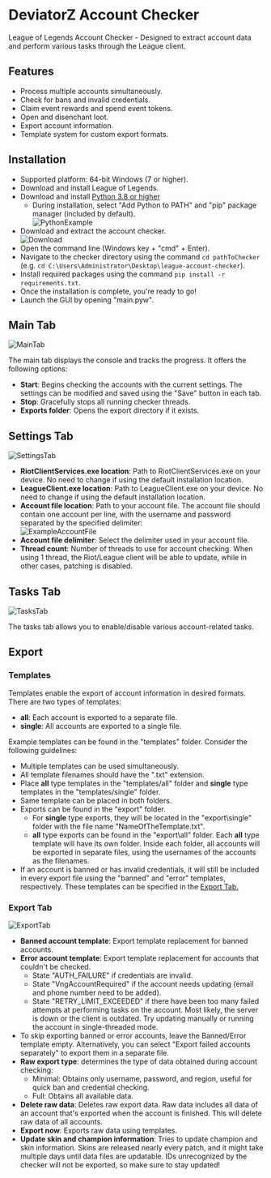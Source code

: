 # **DeviatorZ Account Checker**
League of Legends Account Checker - Designed to extract account data and perform various tasks through the League client.
## **Features**
- Process multiple accounts simultaneously.
- Check for bans and invalid credentials.
- Claim event rewards and spend event tokens.
- Open and disenchant loot.
- Export account information.
- Template system for custom export formats.

## **Installation**
- Supported platform: 64-bit Windows (7 or higher).
- Download and install League of Legends.
- Download and install [Python 3.8 or higher](https://www.python.org/downloads/)
    - During installation, select "Add Python to PATH" and "pip" package manager (included by default). <br /> ![PythonExample](https://i.imgur.com/y1k3rmd.png)
- Download and extract the account checker. <br /> ![Download](https://i.imgur.com/jafvk8i.png)
- Open the command line (Windows key + "cmd" + Enter).
- Navigate to the checker directory using the command `cd pathToChecker` (e.g. `cd C:\Users\Administrator\Desktop\league-account-checker`).
- Install required packages using the command `pip install -r requirements.txt`.
- Once the installation is complete, you're ready to go!
- Launch the GUI by opening "main.pyw".
## **Main Tab**
![MainTab](https://i.imgur.com/XeZ91hk.png)

The main tab displays the console and tracks the progress. It offers the following options:
- **Start**: Begins checking the accounts with the current settings. The settings can be modified and saved using the "Save" button in each tab.
- **Stop**: Gracefully stops all running checker threads.
- **Exports folder**: Opens the export directory if it exists.

## **Settings Tab**
![SettingsTab](https://i.imgur.com/gAFycWL.png)
- **RiotClientServices.exe location**: Path to RiotClientServices.exe on your device. No need to change if using the default installation location.
- **LeagueClient.exe location**: Path to LeagueClient.exe on your device. No need to change if using the default installation location.
- **Account file location**: Path to your account file. The account file should contain one account per line, with the username and password separated by the specified delimiter: <br /> ![ExampleAccountFile](https://i.imgur.com/k9A8R4H.png)
- **Account file delimiter**: Select the delimiter used in your account file.
- **Thread count**: Number of threads to use for account checking. When using 1 thread, the Riot/League client will be able to update, while in other cases, patching is disabled.

## **Tasks Tab**
![TasksTab](https://i.imgur.com/xAymURs.png)

The tasks tab allows you to enable/disable various account-related tasks.
## **Export**
### **Templates**
Templates enable the export of account information in desired formats. There are two types of templates:
- **all**: Each account is exported to a separate file.
- **single**: All accounts are exported to a single file.

Example templates can be found in the "templates" folder. Consider the following guidelines:
- Multiple templates can be used simultaneously.
- All template filenames should have the ".txt" extension.
- Place **all** type templates in the "templates/all" folder and **single** type templates in the "templates/single" folder.
- Same template can be placed in both folders. 
- Exports can be found in the "export" folder.
    - For **single** type exports, they will be located in the "export\single" folder with the file name "NameOfTheTemplate.txt". 
    - **all** type exports can be found in the "export\all" folder. Each **all** type template will have its own folder. Inside each folder, all accounts will be exported in separate files, using the usernames of the accounts as the filenames.
- If an account is banned or has invalid credentials, it will still be included in every export file using the "banned" and "error" templates, respectively. These templates can be specified in the [Export Tab.](#export-tab)
### **Export Tab**
![ExportTab](https://i.imgur.com/jsfEndE.png)
- **Banned account template**: Export template replacement for banned accounts.
- **Error account template**: Export template replacement for accounts that couldn't be checked. <br /> 
    - State "AUTH_FAILURE" if credentials are invalid.
    - State "VngAccountRequired" if the account needs updating (email and phone number need to be added).
    - State "RETRY_LIMIT_EXCEEDED" if there have been too many failed attempts at performing tasks on the account. Most likely, the server is down or the client is outdated. Try updating manually or running the account in single-threaded mode.
- To skip exporting banned or error accounts, leave the Banned/Error template empty. Alternatively, you can select "Export failed accounts separately" to export them in a separate file.
- **Raw export type**: determines the type of data obtained during account checking:
    - Minimal: Obtains only username, password, and region, useful for quick ban and credential checking.
    - Full: Obtains all available data.
- **Delete raw data**: Deletes raw export data. Raw data includes all data of an account that's exported when the account is finished. This will delete raw data of all accounts.
- **Export now**: Exports raw data using templates.
- **Update skin and champion information**: Tries to update champion and skin information. Skins are released nearly every patch, and it might take multiple days until data files are updatable. IDs unrecognized by the checker will not be exported, so make sure to stay updated!
